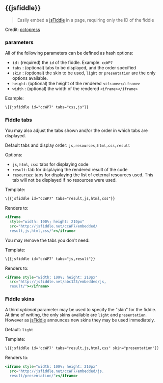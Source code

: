 ## \{{jsfiddle}}

> Easily embed a [jsFiddle](http://jsfiddle.net) in a page, requiring only the ID of the fiddle

Credit: [octopress](http://octopress.org/docs/plugins/jsfiddle-tag/)

### parameters

All of the following parameters can be defined as hash options:

* `id`    : (required) the `id` of the fiddle. Example: `ccWP7`
* `tabs`  : (optional) tabs to be displayed, and the order specified
* `skin`  : (optional) the skin to be used, `light` or `presentation` are the only options available.
* `height`: (optional) the height of the rendered `<iframe></iframe>`
* `width` : (optional) the width of the rendered `<iframe></iframe>`

Example:

```handlebars
\{{jsfiddle id="ccWP7" tabs="css,js"}}
```

### Fiddle tabs
You may also adjust the tabs shown and/or the order in which tabs are displayed.

Default tabs and display order: `js,resources,html,css,result`

Options:
* `js`, `html`, `css`: tabs for displaying code
* `result`: tab for displaying the rendered result of the code
* `resources`: tabs for displaying the list of external resources used. This tab will not be displayed if no resources were used.

Template:

```handlebars
\{{jsfiddle id="ccWP7" tabs="result,js,html,css"}}
```

Renders to:

```handlebars
<iframe
  style="width: 100%; height: 210px"
  src="http://jsfiddle.net/ccWP7/embedded/
  result,js,html,css/"></iframe>
```

You may remove the tabs you don't need:

Template:

```handlebars
\{{jsfiddle id="ccWP7" tabs="js,result"}}
```

Renders to:

```handlebars
<iframe style="width: 100%; height: 210px"
  src="http://jsfiddle.net/abc123/embedded/js,
  result/"></iframe>
```

### Fiddle skins
A third _optional_ parameter may be used to specify the "skin" for the fiddle. At time of writing, the only skins available are `light` and `presentation`.
However as [jsFiddle](http://jsfiddle.net) announces new skins they may be used immediately.

Default: `light`

Template:

```handlebars
\{{jsfiddle id='ccWP7' tabs="result,js,html,css" skin="presentation"}}
```

Renders to:

```handlebars
<iframe style="width: 100%; height: 210px"
  src="http://jsfiddle.net/ccWP7/embedded/js,
  result/presentation/"></iframe>
```
